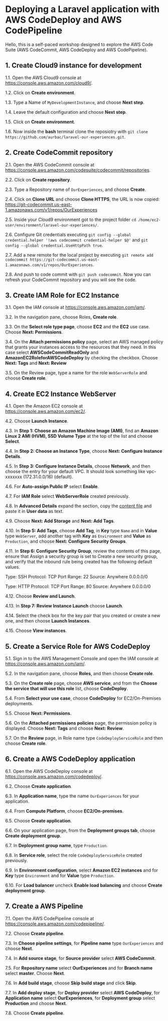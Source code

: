 # Deploying a Laravel application with AWS CodeDeploy and AWS CodePipeline

Hello, this is a self-paced workshop designed to explore the AWS Code Suite (AWS CodeCommit, AWS CodeDeploy and AWS CodePipeline).

## 1. Create Cloud9 instance for development

1.1\. Open the AWS Cloud9 console at https://console.aws.amazon.com/cloud9/.

1.2\. Click on **Create environment**.

1.3\. Type a Name of `MyDevelopmentInstance`, and choose **Next step**.

1.4\. Leave the default configuration and choose **Next step**.

1.5\. Click on **Create environment**.

1.6\. Now inside the **bash** terminal clone the reposiotry with `git clone https://github.com/aurbac/laravel-our-experiences.git`.

## 2. Create CodeCommit repository 

2.1\. Open the AWS CodeCommit console at https://console.aws.amazon.com/codesuite/codecommit/repositories.

2.2\. Click on **Create repository**.

2.3\. Type a Repository name of `OurExperiences`, and choose **Create**.

2.4\. Click on **Clone URL** and choose **Clone HTTPS**, the URL is now copied: https://git-codecommit.us-east-1.amazonaws.com/v1/repos/OurExperiences

2.5\. Inside your Cloud9 environment got to the project folder `cd /home/ec2-user/environment/laravel-our-experiences/`.

2.6\. Configure Git credentials executing `git config --global credential.helper '!aws codecommit credential-helper $@'` and `git config --global credential.UseHttpPath true`.

2.7\. Add a new remote for the local project by executing `git remote add codecommit https://git-codecommit.us-east-1.amazonaws.com/v1/repos/OurExperiences`.

2.8\. And push to code commit with `git push codecommit`. Now you can refresh your CodeCommit repository and you will see the code.

## 3. Create IAM Role for EC2 Instance

3.1\. Open the IAM console at https://console.aws.amazon.com/iam/.

3.2\. In the navigation pane, choose Roles, **Create role**.

3.3\. On the **Select role type page**, choose **EC2** and the **EC2** use case. Choose **Next: Permissions**.

3.4\. On the **Attach permissions policy** page, select an AWS managed policy that grants your instances access to the resources that they need. In this case select **AWSCodeCommitReadOnly** and **AmazonEC2RoleforAWSCodeDeploy** by checking the checkbox. Choose **Next: Tags** and **Next: Review**

3.5\. On the Review page, type a name for the role `WebServerRole` and choose **Create role**.

## 4. Create EC2 Instance WebServer

4.1\. Open the Amazon EC2 console at https://console.aws.amazon.com/ec2/.

4.2\. Choose **Launch Instance**.

4.3\. In **Step 1: Choose an Amazon Machine Image (AMI)**, find an **Amazon Linux 2 AMI (HVM), SSD Volume Type** at the top of the list and choose **Select**.

4.4\. In **Step 2: Choose an Instance Type**, choose **Next: Configure Instance Details**.

4.5\. In **Step 3: Configure Instance Details**, choose **Network**, and then choose the entry for your default VPC. It should look something like vpc-xxxxxxx (172.31.0.0/16) (default).

4.6\. For **Auto-assign Public IP** select **Enable**.

4.7\. For **IAM Role** select **WebServerRole** created previously.

4.8\. In **Advanced Details** expand the section, copy the [content file](https://raw.githubusercontent.com/aurbac/codedeploy-codepipeline-with-laravel/master/scripts/bootstrap-codecommit.sh) and paste it in **User data** as text. 

4.9\. Choose **Next: Add Storage** and **Next: Add Tags**.

4.10\. In **Step 5: Add Tags**, choose **Add Tag**, in **Key** type `Name` and in **Value** type `WebServer`, add another tag with **Key** as `Environment` and **Value** as `Production`, and choose **Next: Configure Security Groups**.

4.11\. In **Step 6: Configure Security Group**, review the contents of this page, ensure that Assign a security group is set to Create a new security group, and verify that the inbound rule being created has the following default values.

Type: SSH
Protocol: TCP
Port Range: 22
Source: Anywhere 0.0.0.0/0

Type: HTTP
Protocol: TCP
Port Range: 80
Source: Anywhere 0.0.0.0/0

4.12\. Choose **Review and Launch**.

4.13\. In **Step 7: Review Instance Launch** choose **Launch**.

4.14\. Select the check box for the key pair that you created or create a new one, and then choose **Launch Instances**.

4.15\. Choose **View instances**.

## 5. Create a Service Role for AWS CodeDeploy

5.1\. Sign in to the AWS Management Console and open the IAM console at https://console.aws.amazon.com/iam/.

5.2\. In the navigation pane, choose **Roles**, and then choose **Create role**.

5.3\. On the **Create role** page, choose **AWS service**, and from the **Choose the service that will use this role** list, choose **CodeDeploy**.

5.4\. From **Select your use case**, choose **CodeDeploy** for EC2/On-Premises deployments.

5.5\. Choose **Next: Permissions**.

5.6\. On the **Attached permissions policies** page, the permission policy is displayed. Choose **Next: Tags** and choose **Next: Review**.

5.7\. On the **Review** page, in Role name type `CodeDeployServiceRole` and then choose **Create role**.

## 6. Create a AWS CodeDeploy application

6.1\. Open the AWS CodeDeploy console at https://console.aws.amazon.com/codedeploy/.

6.2\. Choose **Create application**.

6.3\. In **Application name**, type the name `OurExperiences` for your application.

6.4\. From **Compute Platform**, choose **EC2/On-premises**.

6.5\. Choose **Create application**.

6.6\. On your application page, from the **Deployment groups tab**, choose **Create deployment group**.

6.7\. In **Deployment group name**, type `Production`.

6.8\. In **Service role**, select the role `CodeDeployServiceRole` created previously.

6.9\. In **Environment configuration**, select **Amazon EC2 instances** and for **Key** type `Environment` and for **Value** type `Production`.

6.10\. For **Load balancer** uncheck **Enable load balancing** and choose **Create deployment group**.

## 7. Create a AWS Pipeline

7.1\. Open the AWS CodePipeline console at https://console.aws.amazon.com/codepipeline/.

7.2\. Choose **Create pipeline**.

7.3\. In **Choose pipeline settings**, for **Pipeline name** type `OurExperiences` and choose **Next**.

7.4\. In **Add source stage**, for **Source provider** select **AWS CodeCommit**.

7.5\. For **Repository name** select **OurExperiences** and for **Branch name** select **master**. Choose **Next**.

7.6\. In **Add build stage**, choose **Skip build stage** and click **Skip**.

7.7\. In **Add deploy stage**, for **Deploy provider** select **AWS CodeDeploy**, for **Application name** select **OurExperiences**, for **Deployment group** select **Production** and choose **Next**.

7.8\. Choose **Create pipeline**.